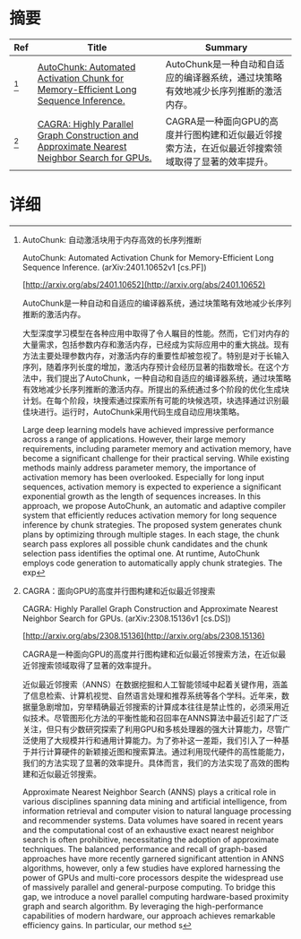 # 摘要

| Ref | Title | Summary |
| --- | --- | --- |
| [^1] | [AutoChunk: Automated Activation Chunk for Memory-Efficient Long Sequence Inference.](http://arxiv.org/abs/2401.10652) | AutoChunk是一种自动和自适应的编译器系统，通过块策略有效地减少长序列推断的激活内存。 |
| [^2] | [CAGRA: Highly Parallel Graph Construction and Approximate Nearest Neighbor Search for GPUs.](http://arxiv.org/abs/2308.15136) | CAGRA是一种面向GPU的高度并行图构建和近似最近邻搜索方法，在近似最近邻搜索领域取得了显著的效率提升。 |

# 详细

[^1]: AutoChunk: 自动激活块用于内存高效的长序列推断

    AutoChunk: Automated Activation Chunk for Memory-Efficient Long Sequence Inference. (arXiv:2401.10652v1 [cs.PF])

    [http://arxiv.org/abs/2401.10652](http://arxiv.org/abs/2401.10652)

    AutoChunk是一种自动和自适应的编译器系统，通过块策略有效地减少长序列推断的激活内存。

    

    大型深度学习模型在各种应用中取得了令人瞩目的性能。然而，它们对内存的大量需求，包括参数内存和激活内存，已经成为实际应用中的重大挑战。现有方法主要处理参数内存，对激活内存的重要性却被忽视了。特别是对于长输入序列，随着序列长度的增加，激活内存预计会经历显著的指数增长。在这个方法中，我们提出了AutoChunk，一种自动和自适应的编译器系统，通过块策略有效地减少长序列推断的激活内存。所提出的系统通过多个阶段的优化生成块计划。在每个阶段，块搜索通过探索所有可能的块候选项，块选择通过识别最佳块进行。运行时，AutoChunk采用代码生成自动应用块策略。

    Large deep learning models have achieved impressive performance across a range of applications. However, their large memory requirements, including parameter memory and activation memory, have become a significant challenge for their practical serving. While existing methods mainly address parameter memory, the importance of activation memory has been overlooked. Especially for long input sequences, activation memory is expected to experience a significant exponential growth as the length of sequences increases. In this approach, we propose AutoChunk, an automatic and adaptive compiler system that efficiently reduces activation memory for long sequence inference by chunk strategies. The proposed system generates chunk plans by optimizing through multiple stages. In each stage, the chunk search pass explores all possible chunk candidates and the chunk selection pass identifies the optimal one. At runtime, AutoChunk employs code generation to automatically apply chunk strategies. The exp
    
[^2]: CAGRA：面向GPU的高度并行图构建和近似最近邻搜索

    CAGRA: Highly Parallel Graph Construction and Approximate Nearest Neighbor Search for GPUs. (arXiv:2308.15136v1 [cs.DS])

    [http://arxiv.org/abs/2308.15136](http://arxiv.org/abs/2308.15136)

    CAGRA是一种面向GPU的高度并行图构建和近似最近邻搜索方法，在近似最近邻搜索领域取得了显著的效率提升。

    

    近似最近邻搜索（ANNS）在数据挖掘和人工智能领域中起着关键作用，涵盖了信息检索、计算机视觉、自然语言处理和推荐系统等各个学科。近年来，数据量急剧增加，穷举精确最近邻搜索的计算成本往往是禁止性的，必须采用近似技术。尽管图形化方法的平衡性能和召回率在ANNS算法中最近引起了广泛关注，但只有少数研究探索了利用GPU和多核处理器的强大计算能力，尽管广泛使用了大规模并行和通用计算能力。为了弥补这一差距，我们引入了一种基于并行计算硬件的新颖接近图和搜索算法。通过利用现代硬件的高性能能力，我们的方法实现了显著的效率提升。具体而言，我们的方法实现了高效的图构建和近似最近邻搜索。

    Approximate Nearest Neighbor Search (ANNS) plays a critical role in various disciplines spanning data mining and artificial intelligence, from information retrieval and computer vision to natural language processing and recommender systems. Data volumes have soared in recent years and the computational cost of an exhaustive exact nearest neighbor search is often prohibitive, necessitating the adoption of approximate techniques. The balanced performance and recall of graph-based approaches have more recently garnered significant attention in ANNS algorithms, however, only a few studies have explored harnessing the power of GPUs and multi-core processors despite the widespread use of massively parallel and general-purpose computing. To bridge this gap, we introduce a novel parallel computing hardware-based proximity graph and search algorithm. By leveraging the high-performance capabilities of modern hardware, our approach achieves remarkable efficiency gains. In particular, our method s
    

